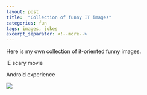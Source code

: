 ```yaml
---
layout: post
title:  "Collection of funny IT images"
categories: fun
tags: images, jokes
excerpt_separator: <!--more-->
---
```


Here is my own collection of it-oriented funny images. 
<!--more-->

IE scary movie

Android experience 

![](https://img-fotki.yandex.ru/get/3417/59765760.0/0_ad6ee_2333ffaf_L.jpg)

 